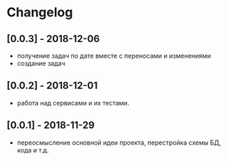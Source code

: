 # Changelog

## [0.0.3] - 2018-12-06

- получение задач по дате вместе с переносами и изменениями
- создание задач

## [0.0.2] - 2018-12-01

- работа над сервисами и их тестами.

## [0.0.1] - 2018-11-29

- переосмысление основной идеи проекта, перестройка схемы БД, кода и т.д.